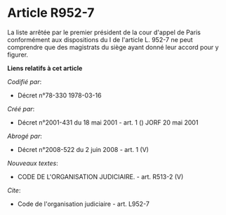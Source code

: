 # Article R952-7

La liste arrêtée par le premier président de la cour d'appel de Paris conformément aux dispositions du I de l'article L.
952-7 ne peut comprendre que des magistrats du siège ayant donné leur accord pour y figurer.

**Liens relatifs à cet article**

_Codifié par_:

  - Décret n°78-330 1978-03-16

_Créé par_:

  - Décret n°2001-431 du 18 mai 2001 - art. 1 () JORF 20 mai 2001

_Abrogé par_:

  - Décret n°2008-522 du 2 juin 2008 - art. 1 (V)

_Nouveaux textes_:

  - CODE DE L'ORGANISATION JUDICIAIRE. - art. R513-2 (V)

_Cite_:

  - Code de l'organisation judiciaire - art. L952-7
